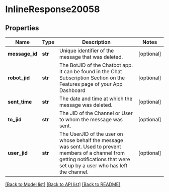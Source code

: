 # InlineResponse20058

## Properties
Name | Type | Description | Notes
------------ | ------------- | ------------- | -------------
**message_id** | **str** | Unique identifier of the message that was deleted. | [optional] 
**robot_jid** | **str** | The BotJID of the Chatbot app. It can be found in the Chat Subscription Section on the Features page of your App Dashboard | [optional] 
**sent_time** | **str** | The date and time at which the message was deleted. | [optional] 
**to_jid** | **str** | The JID of the Channel or User to whom the message was sent. | [optional] 
**user_jid** | **str** |  The UserJID of the user on whose behalf the message was sent. Used to prevent members of a channel from getting notifications that were set up by a user who has left the channel. | [optional] 

[[Back to Model list]](../README.md#documentation-for-models) [[Back to API list]](../README.md#documentation-for-api-endpoints) [[Back to README]](../README.md)

